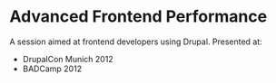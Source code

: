 # Advanced Frontend Performance

A session aimed at frontend developers using Drupal. Presented at:

* DrupalCon Munich 2012
* BADCamp 2012
